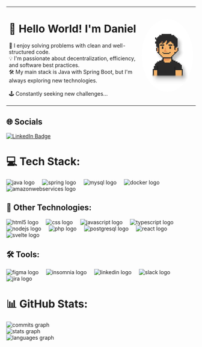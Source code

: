 <table style="border: none; border-collapse: collapse;" cellspacing="0" cellpadding="0">
  <tr>
  <td align="left" width="70%" style="border: none;">
    
  <h1>💫 Hello World! I'm Daniel</h1>
  <p>🎯 I enjoy solving problems with clean and well-structured code.<br>
  💡 I'm passionate about decentralization, efficiency, and software best practices.<br>
  🛠️ My main stack is Java with Spring Boot, but I'm always exploring new technologies.<br><br>
  🕹️ Constantly seeking new challenges…</p>
  
  </td>
  <td align="center" width="30%">
  <img src="img/daniel-vallado.png" alt="Daniel Vallado" width="200" style="border-radius: 50%;" />
  </td>
  </tr>
</table>


## 🌐 Socials
<a href="https://www.linkedin.com/in/daniel-vallado/" target="_blank" rel="noopener noreferrer">
  <img src="https://img.shields.io/badge/LinkedIn-Daniel%20Vallado-blue?logo=linkedin&logoColor=white" alt="LinkedIn Badge" />
</a>

# 💻 Tech Stack:
<div align="left">
  <img src="https://cdn.jsdelivr.net/gh/devicons/devicon/icons/java/java-original.svg" height="40" alt="java logo"  />
  <img width="12" />
  <img src="https://cdn.simpleicons.org/spring/6DB33F" height="40" alt="spring logo"  />
  <img width="12" />
  <img src="https://cdn.jsdelivr.net/gh/devicons/devicon/icons/mysql/mysql-original.svg" height="40" alt="mysql logo"  />
  <img width="12" />
  <img src="https://cdn.jsdelivr.net/gh/devicons/devicon/icons/docker/docker-original.svg" height="40" alt="docker logo"  />
  <img width="12" />
  <img src="https://skillicons.dev/icons?i=aws" height="40" alt="amazonwebservices logo"  />
  <img width="12" />
</div>

## 🚀 Other Technologies:
<div align="left">
  <img src="https://cdn.jsdelivr.net/gh/devicons/devicon/icons/html5/html5-original.svg" height="40" alt="html5 logo"  />
  <img width="12" />
  <img src="https://cdn.jsdelivr.net/gh/devicons/devicon/icons/css3/css3-original.svg" height="40" alt="css logo"  />
  <img width="12" />
  <img src="https://cdn.jsdelivr.net/gh/devicons/devicon/icons/javascript/javascript-original.svg" height="40" alt="javascript logo"  />
  <img width="12" />
  <img src="https://cdn.jsdelivr.net/gh/devicons/devicon/icons/typescript/typescript-original.svg" height="40" alt="typescript logo"  />
  <img width="12" />
  <img src="https://cdn.jsdelivr.net/gh/devicons/devicon/icons/nodejs/nodejs-original.svg" height="40" alt="nodejs logo"  />
  <img width="12" />
  <img src="https://cdn.jsdelivr.net/gh/devicons/devicon/icons/php/php-original.svg" height="40" alt="php logo"  />
  <img width="12" />
  <img src="https://cdn.jsdelivr.net/gh/devicons/devicon/icons/postgresql/postgresql-original.svg" height="40" alt="postgresql logo"  />
  <img width="12" />
  <img src="https://cdn.jsdelivr.net/gh/devicons/devicon/icons/react/react-original.svg" height="40" alt="react logo"  />
  <img width="12" />
  <img src="https://cdn.jsdelivr.net/gh/devicons/devicon/icons/svelte/svelte-original.svg" height="40" alt="svelte logo"  />
  <img width="12" />
</div>

## 🛠️ Tools:
<div align="left">
  <img src="https://cdn.jsdelivr.net/gh/devicons/devicon/icons/figma/figma-original.svg" height="40" alt="figma logo"  />
  <img width="12" />
  <img src="https://cdn.jsdelivr.net/gh/devicons/devicon/icons/insomnia/insomnia-original.svg" height="40" alt="insomnia logo"  />
  <img width="12" />
  <img src="https://cdn.jsdelivr.net/gh/devicons/devicon/icons/linkedin/linkedin-original.svg" height="40" alt="linkedin logo"  />
  <img width="12" />
  <img src="https://cdn.jsdelivr.net/gh/devicons/devicon/icons/slack/slack-original.svg" height="40" alt="slack logo"  />
  <img width="12" />
  <img src="https://cdn.jsdelivr.net/gh/devicons/devicon/icons/jira/jira-original.svg" height="40" alt="jira logo"  />
</div>


# 📊 GitHub Stats:
<div>
  <img src="https://nirzak-streak-stats.vercel.app/?user=DanielVallado&theme=dark&hide_border=true" alt="commits graph" /> <br/>
  <img src="https://github-readme-stats.vercel.app/api?username=DanielVallado&hide_title=false&hide_rank=false&show_icons=true&include_all_commits=true&count_private=true&disable_animations=false&theme=dark&locale=en&hide_border=true&order=1" alt="stats graph"  /> <br/>
  <img src="https://github-readme-stats.vercel.app/api/top-langs?username=DanielVallado&locale=en&hide_title=false&layout=compact&card_width=320&langs_count=5&theme=dark&hide_border=true&order=2" alt="languages graph"  />
</div>
